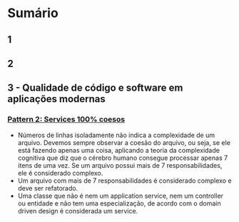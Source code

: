 # Sumário

## 1

## 2

## 3 - Qualidade de código e software em aplicações modernas

### [Pattern 2: Services 100% coesos](./dev-eficiente/)

- Números de linhas isoladamente não indica a complexidade de um arquivo. Devemos sempre observar a coesão do arquivo, ou seja, se ele está fazendo apenas uma coisa, aplicando a teoria da complexidade cognitiva que diz que o cérebro humano consegue processar apenas 7 itens de uma vez. Se um arquivo possui mais de 7 responsabilidades, ele é considerado complexo.
- Um arquivo com mais de 7 responsabilidades é considerado complexo e deve ser refatorado.
- Uma classe que não é nem um application service, nem um controller ou entidade e não tem uma especialização, de acordo com o domain driven design é considerada um service.
